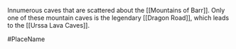 Innumerous caves that are scattered about the <span class="political-bodies-places">[[Mountains of Barr]]</span>.
Only one of these mountain caves is the legendary <span class="political-bodies-places">[[Dragon Road]]</span>, which leads to the <span class="political-bodies-places">[[Urssa Lava Caves]]</span>.

#PlaceName
